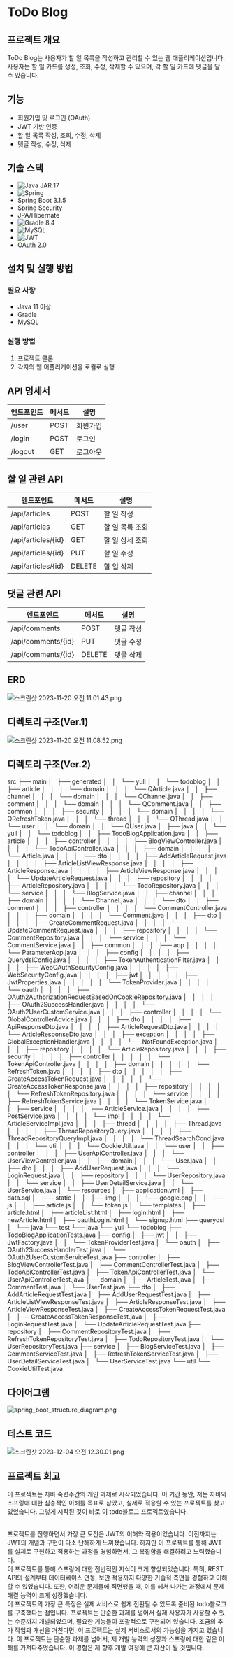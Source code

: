 # ToDo Blog

## 프로젝트 개요
ToDo Blog는 사용자가 할 일 목록을 작성하고 관리할 수 있는 웹 애플리케이션입니다. 사용자는 할 일 카드를 생성, 조회, 수정, 삭제할 수 있으며, 각 할 일 카드에 댓글을 달 수 있습니다.

## 기능
- 회원가입 및 로그인 (OAuth)
- JWT 기반 인증
- 할 일 목록 작성, 조회, 수정, 삭제
- 댓글 작성, 수정, 삭제

## 기술 스택
- ![Java](https://img.shields.io/badge/java-%23ED8B00.svg?style=for-the-badge&logo=openjdk&logoColor=white) JAR 17
-  ![Spring](https://img.shields.io/badge/spring-%236DB33F.svg?style=for-the-badge&logo=spring&logoColor=white) 
- Spring Boot 3.1.5
- Spring Security
- JPA/Hibernate
- ![Gradle](https://img.shields.io/badge/Gradle-02303A.svg?style=for-the-badge&logo=Gradle&logoColor=white) 8.4
- ![MySQL](https://img.shields.io/badge/mysql-%2300f.svg?style=for-the-badge&logo=mysql&logoColor=white)
- ![JWT](https://img.shields.io/badge/JWT-black?style=for-the-badge&logo=JSON%20web%20tokens)
- OAuth 2.0
## 설치 및 실행 방법
### 필요 사항
- Java 11 이상
- Gradle
- MySQL

### 실행 방법
1. 프로젝트 클론
2. 각자의 웹 어플리케이션을 로컬로 실행

## API 명세서

| 엔드포인트        | 메서드 | 설명        |
|------------------|--------|------------|
| /user            | POST   | 회원가입    |
| /login           | POST   | 로그인      |
| /logout          | GET    | 로그아웃    |

## 할 일 관련 API

| 엔드포인트         | 메서드 | 설명                |
|-------------------|--------|---------------------|
| /api/articles     | POST   | 할 일 작성          |
| /api/articles     | GET    | 할 일 목록 조회     |
| /api/articles/{id}| GET    | 할 일 상세 조회     |
| /api/articles/{id}| PUT    | 할 일 수정          |
| /api/articles/{id}| DELETE | 할 일 삭제          |

## 댓글 관련 API

| 엔드포인트         | 메서드 | 설명        |
|-------------------|--------|------------|
| /api/comments     | POST   | 댓글 작성   |
| /api/comments/{id}| PUT    | 댓글 수정   |
| /api/comments/{id}| DELETE | 댓글 삭제   |


## ERD
![스크린샷 2023-11-20 오전 11.01.43.png](img%2F%EC%8A%A4%ED%81%AC%EB%A6%B0%EC%83%B7%202023-11-20%20%EC%98%A4%EC%A0%84%2011.01.43.png)
## 디렉토리 구조(Ver.1)
![스크린샷 2023-11-20 오전 11.08.52.png](img%2F%EC%8A%A4%ED%81%AC%EB%A6%B0%EC%83%B7%202023-11-20%20%EC%98%A4%EC%A0%84%2011.08.52.png)

## 디렉토리 구조(Ver.2)

src
    ├── main
    │   ├── generated
    │   │   └── yull
    │   │       └── todoblog
    │   │           ├── article
    │   │           │   └── domain
    │   │           │       └── QArticle.java
    │   │           ├── channel
    │   │           │   └── domain
    │   │           │       └── QChannel.java
    │   │           ├── comment
    │   │           │   └── domain
    │   │           │       └── QComment.java
    │   │           ├── common
    │   │           │   ├── security
    │   │           │   │   └── domain
    │   │           │   │       └── QRefreshToken.java
    │   │           │   └── thread
    │   │           │       └── QThread.java
    │   │           └── user
    │   │               └── domain
    │   │                   └── QUser.java
    │   ├── java
    │   │   └── yull
    │   │       └── todoblog
    │   │           ├── TodoBlogApplication.java
    │   │           ├── article
    │   │           │   ├── controller
    │   │           │   │   ├── BlogViewController.java
    │   │           │   │   └── TodoApiController.java
    │   │           │   ├── domain
    │   │           │   │   └── Article.java
    │   │           │   ├── dto
    │   │           │   │   ├── AddArticleRequest.java
    │   │           │   │   ├── ArticleListViewResponse.java
    │   │           │   │   ├── ArticleResponse.java
    │   │           │   │   ├── ArticleViewResponse.java
    │   │           │   │   └── UpdateArticleRequest.java
    │   │           │   ├── repository
    │   │           │   │   ├── ArticleRepository.java
    │   │           │   │   └── TodoRepository.java
    │   │           │   └── service
    │   │           │       └── BlogService.java
    │   │           ├── channel
    │   │           │   ├── domain
    │   │           │   │   └── Channel.java
    │   │           │   └── dto
    │   │           ├── comment
    │   │           │   ├── controller
    │   │           │   │   └── CommentController.java
    │   │           │   ├── domain
    │   │           │   │   └── Comment.java
    │   │           │   ├── dto
    │   │           │   │   ├── CreateCommentRequest.java
    │   │           │   │   └── UpdateCommentRequest.java
    │   │           │   ├── repository
    │   │           │   │   └── CommentRepository.java
    │   │           │   └── service
    │   │           │       └── CommentService.java
    │   │           ├── common
    │   │           │   ├── aop
    │   │           │   │   └── ParameterAop.java
    │   │           │   ├── config
    │   │           │   │   ├── QuerydslConfig.java
    │   │           │   │   ├── TokenAuthenticationFilter.java
    │   │           │   │   ├── WebOAuthSecurityConfig.java
    │   │           │   │   ├── WebSecurityConfig.java
    │   │           │   │   ├── jwt
    │   │           │   │   │   ├── JwtProperties.java
    │   │           │   │   │   └── TokenProvider.java
    │   │           │   │   └── oauth
    │   │           │   │       ├── OAuth2AuthorizationRequestBasedOnCookieRepository.java
    │   │           │   │       ├── OAuth2SuccessHandler.java
    │   │           │   │       └── OAuth2UserCustomService.java
    │   │           │   ├── controller
    │   │           │   │   └── GlobalControllerAdvice.java
    │   │           │   ├── dto
    │   │           │   │   ├── ApiResponseDto.java
    │   │           │   │   ├── ArticleRequestDto.java
    │   │           │   │   └── ArticleResponseDto.java
    │   │           │   ├── exception
    │   │           │   │   ├── GlobalExceptionHandler.java
    │   │           │   │   └── NotFoundException.java
    │   │           │   ├── repository
    │   │           │   │   └── ArticleRepository.java
    │   │           │   ├── security
    │   │           │   │   ├── controller
    │   │           │   │   │   └── TokenApiController.java
    │   │           │   │   ├── domain
    │   │           │   │   │   └── RefreshToken.java
    │   │           │   │   ├── dto
    │   │           │   │   │   ├── CreateAccessTokenRequest.java
    │   │           │   │   │   └── CreateAccessTokenResponse.java
    │   │           │   │   ├── repository
    │   │           │   │   │   └── RefreshTokenRepository.java
    │   │           │   │   └── service
    │   │           │   │       ├── RefreshTokenService.java
    │   │           │   │       └── TokenService.java
    │   │           │   ├── service
    │   │           │   │   ├── ArticleService.java
    │   │           │   │   ├── PostService.java
    │   │           │   │   └── impl
    │   │           │   │       └── ArticleServiceImpl.java
    │   │           │   ├── thread
    │   │           │   │   ├── Thread.java
    │   │           │   │   ├── ThreadRepositoryQuery.java
    │   │           │   │   ├── ThreadRepositoryQueryImpl.java
    │   │           │   │   └── ThreadSearchCond.java
    │   │           │   └── util
    │   │           │       └── CookieUtil.java
    │   │           └── user
    │   │               ├── controller
    │   │               │   ├── UserApiController.java
    │   │               │   └── UserViewController.java
    │   │               ├── domain
    │   │               │   └── User.java
    │   │               ├── dto
    │   │               │   ├── AddUserRequest.java
    │   │               │   └── LoginRequest.java
    │   │               ├── repository
    │   │               │   └── UserRepository.java
    │   │               └── service
    │   │                   ├── UserDetailService.java
    │   │                   └── UserService.java
    │   └── resources
    │       ├── application.yml
    │       ├── data.sql
    │       ├── static
    │       │   ├── img
    │       │   │   └── google.png
    │       │   └── js
    │       │       ├── article.js
    │       │       └── token.js
    │       └── templates
    │           ├── article.html
    │           ├── articleList.html
    │           ├── login.html
    │           ├── newArticle.html
    │           ├── oauthLogin.html
    │           └── signup.html
    ├── querydsl
    │   └── java
    └── test
        └── java
            └── yull
                └── todoblog
                    ├── TodoBlogApplicationTests.java
                    ├── config
                    │   ├── jwt
                    │   │   ├── JwtFactory.java
                    │   │   └── TokenProviderTest.java
                    │   └── oauth
                    │       ├── OAuth2SuccessHandlerTest.java
                    │       └── OAuth2UserCustomServiceTest.java
                    ├── controller
                    │   ├── BlogViewControllerTest.java
                    │   ├── CommentControllerTest.java
                    │   ├── TodoApiControllerTest.java
                    │   ├── TokenApiControllerTest.java
                    │   └── UserApiControllerTest.java
                    ├── domain
                    │   ├── ArticleTest.java
                    │   ├── CommentTest.java
                    │   └── UserTest.java
                    ├── dto
                    │   ├── AddArticleRequestTest.java
                    │   ├── AddUserRequestTest.java
                    │   ├── ArticleListViewResponseTest.java
                    │   ├── ArticleResponseTest.java
                    │   ├── ArticleViewResponseTest.java
                    │   ├── CreateAccessTokenRequestTest.java
                    │   ├── CreateAccessTokenResponseTest.java
                    │   ├── LoginRequestTest.java
                    │   └── UpdateArticleRequestTest.java
                    ├── repository
                    │   ├── CommentRepositoryTest.java
                    │   ├── RefreshTokenRepositoryTest.java
                    │   ├── TodoRepositoryTest.java
                    │   └── UserRepositoryTest.java
                    ├── service
                    │   ├── BlogServiceTest.java
                    │   ├── CommentServiceTest.java
                    │   ├── RefreshTokenServiceTest.java
                    │   ├── UserDetailServiceTest.java
                    │   └── UserServiceTest.java
                    └── util
                        └── CookieUtilTest.java
                        
                        
## 다이어그램
![spring_boot_structure_diagram.png](img%2Fspring_boot_structure_diagram.png)
## 테스트 코드
![스크린샷 2023-12-04 오전 12.30.01.png](img%2F%EC%8A%A4%ED%81%AC%EB%A6%B0%EC%83%B7%202023-12-04%20%EC%98%A4%EC%A0%84%2012.30.01.png)
## 프로젝트 회고
이 프로젝트는 자바 숙련주간의 개인 과제로 시작되었습니다. 이 기간 동안, 저는 자바와 스프링에 대한 심층적인 이해를 목표로 삼았고, 실제로 적용할 수 있는 프로젝트를 찾고 있었습니다. 그렇게 시작된 것이 바로 이 todo블로그 프로젝트였습니다.

<br>
프로젝트를 진행하면서 가장 큰 도전은 JWT의 이해와 적용이었습니다. 이전까지는 JWT의 개념과 구현이 다소 난해하게 느껴졌습니다. 하지만 이 프로젝트를 통해 JWT를 실제로 구현하고 적용하는 과정을 경험하면서, 그 복잡함을 해결하려고 노력했습니다.

<br>
이 프로젝트를 통해 스프링에 대한 전반적인 지식이 크게 향상되었습니다. 특히, REST API의 설계부터 데이터베이스 연동, 보안 적용까지 다양한 기술적 측면을 경험하고 이해할 수 있었습니다. 또한, 어려운 문제들에 직면했을 때, 이를 헤쳐 나가는 과정에서 문제 해결 능력이 크게 성장했습니다.
<br>
이 프로젝트의 가장 큰 특징은 실제 서비스로 쉽게 전환될 수 있도록 준비된 todo블로그를 구축했다는 점입니다. 프로젝트는 단순한 과제를 넘어서 실제 사용자가 사용할 수 있는 수준까지 개발되었으며, 필요한 기능들이 포괄적으로 구현되어 있습니다. 조금의 추가 작업과 개선을 거친다면, 이 프로젝트는 실제 서비스로서의 가능성을 가지고 있습니다.
이 프로젝트는 단순한 과제를 넘어서, 제 개발 능력의 성장과 스프링에 대한 깊은 이해를 가져다주었습니다. 이 경험은 제 향후 개발 여정에 큰 자산이 될 것입니다.
